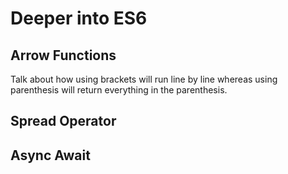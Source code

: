 # Deeper into ES6

## Arrow Functions

Talk about how using brackets will run line by line whereas using parenthesis will return everything in the parenthesis.

## Spread Operator

## Async Await
